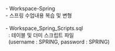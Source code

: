 <p>
- Workspace-Spring<br>
- 스프링 수업내용 복습 및 변형<br>
<br>
- Workspace_Spring_Scripts.sql<br>
&nbsp;&nbsp;: 테이블 및 더미 스크립트 파일<br>
&nbsp;&nbsp;(username : SPRING, password : SPRING)<br>
</p>
